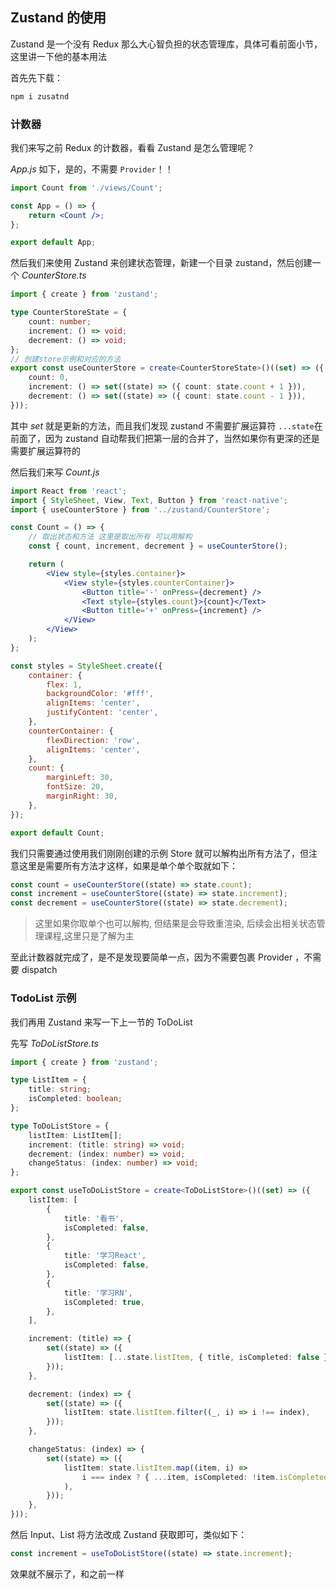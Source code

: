 ## Zustand 的使用

Zustand 是一个没有 Redux 那么大心智负担的状态管理库，具体可看前面小节，这里讲一下他的基本用法

首先先下载：

```bash
npm i zusatnd
```

### 计数器

我们来写之前 Redux 的计数器，看看 Zustand 是怎么管理呢？

_App.js_ 如下，是的，不需要 `Provider`！！

```jsx
import Count from './views/Count';

const App = () => {
	return <Count />;
};

export default App;
```

然后我们来使用 Zustand 来创建状态管理，新建一个目录 zustand，然后创建一个 _CounterStore.ts_

```typescript
import { create } from 'zustand';

type CounterStoreState = {
	count: number;
	increment: () => void;
	decrement: () => void;
};
// 创建store示例和对应的方法
export const useCounterStore = create<CounterStoreState>()((set) => ({
	count: 0,
	increment: () => set((state) => ({ count: state.count + 1 })),
	decrement: () => set((state) => ({ count: state.count - 1 })),
}));
```

其中 _set_ 就是更新的方法，而且我们发现 zustand 不需要扩展运算符 `...state`在前面了，因为 zustand 自动帮我们把第一层的合并了，当然如果你有更深的还是需要扩展运算符的

然后我们来写 _Count.js_

```jsx
import React from 'react';
import { StyleSheet, View, Text, Button } from 'react-native';
import { useCounterStore } from '../zustand/CounterStore';

const Count = () => {
	// 取出状态和方法 这里是取出所有 可以用解构
	const { count, increment, decrement } = useCounterStore();

	return (
		<View style={styles.container}>
			<View style={styles.counterContainer}>
				<Button title='-' onPress={decrement} />
				<Text style={styles.count}>{count}</Text>
				<Button title='+' onPress={increment} />
			</View>
		</View>
	);
};

const styles = StyleSheet.create({
	container: {
		flex: 1,
		backgroundColor: '#fff',
		alignItems: 'center',
		justifyContent: 'center',
	},
	counterContainer: {
		flexDirection: 'row',
		alignItems: 'center',
	},
	count: {
		marginLeft: 30,
		fontSize: 20,
		marginRight: 30,
	},
});

export default Count;
```

我们只需要通过使用我们刚刚创建的示例 Store 就可以解构出所有方法了，但注意这里是需要所有方法才这样，如果是单个单个取就如下：

```js
const count = useCounterStore((state) => state.count);
const increment = useCounterStore((state) => state.increment);
const decrement = useCounterStore((state) => state.decrement);
```

> 这里如果你取单个也可以解构, 但结果是会导致重渲染, 后续会出相关状态管理课程,这里只是了解为主

至此计数器就完成了，是不是发现要简单一点，因为不需要包裹 Provider ，不需要 dispatch

### TodoList 示例

我们再用 Zustand 来写一下上一节的 ToDoList

先写 _ToDoListStore.ts_

```typescript
import { create } from 'zustand';

type ListItem = {
	title: string;
	isCompleted: boolean;
};

type ToDoListStore = {
	listItem: ListItem[];
	increment: (title: string) => void;
	decrement: (index: number) => void;
	changeStatus: (index: number) => void;
};

export const useToDoListStore = create<ToDoListStore>()((set) => ({
	listItem: [
		{
			title: '看书',
			isCompleted: false,
		},
		{
			title: '学习React',
			isCompleted: false,
		},
		{
			title: '学习RN',
			isCompleted: true,
		},
	],

	increment: (title) => {
		set((state) => ({
			listItem: [...state.listItem, { title, isCompleted: false }],
		}));
	},

	decrement: (index) => {
		set((state) => ({
			listItem: state.listItem.filter((_, i) => i !== index),
		}));
	},

	changeStatus: (index) => {
		set((state) => ({
			listItem: state.listItem.map((item, i) =>
				i === index ? { ...item, isCompleted: !item.isCompleted } : item
			),
		}));
	},
}));
```

然后 Input、List 将方法改成 Zustand 获取即可，类似如下：

```js
const increment = useToDoListStore((state) => state.increment);
```

效果就不展示了，和之前一样
